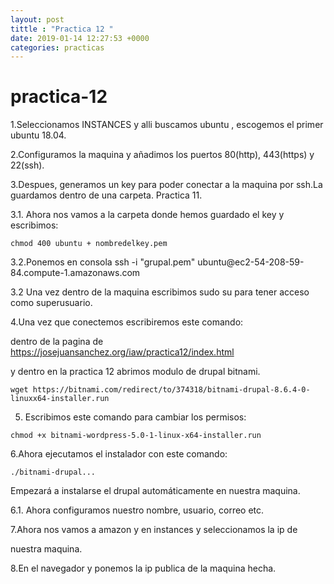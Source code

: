 ```yaml
---
layout: post 
tittle : "Practica 12 "
date: 2019-01-14 12:27:53 +0000 
categories: practicas
---
```


# practica-12

1.Seleccionamos INSTANCES y alli buscamos ubuntu , escogemos el primer
ubuntu 18.04.

2.Configuramos la maquina y añadimos los puertos 80(http), 443(https) y
22(ssh).

3.Despues, generamos un key para poder conectar a la maquina por ssh.La
guardamos dentro de una carpeta. Practica 11.

3.1. Ahora nos vamos a la carpeta donde hemos guardado el key y
escribimos:

```chmod 400 ubuntu + nombredelkey.pem```

3.2.Ponemos en consola ssh -i "grupal.pem" ubuntu@ec2-54-208-59-
84.compute-1.amazonaws.com

3.2 Una vez dentro de la maquina escribimos sudo su para tener acceso
como superusuario.

4.Una vez que conectemos escribiremos este comando:

dentro de la pagina de https://josejuansanchez.org/iaw/practica12/index.html

y dentro en la practica 12 abrimos modulo de drupal bitnami.

```wget https://bitnami.com/redirect/to/374318/bitnami-drupal-8.6.4-0-linuxx64-installer.run```

5. Escribimos este comando para cambiar los permisos:

```chmod +x bitnami-wordpress-5.0-1-linux-x64-installer.run```

6.Ahora ejecutamos el instalador con este comando:

```./bitnami-drupal...```

Empezará a instalarse el drupal automáticamente en nuestra maquina.

6.1. Ahora configuramos nuestro nombre, usuario, correo etc.

7.Ahora nos vamos a amazon y en instances y seleccionamos la ip de

nuestra maquina.

8.En el navegador y ponemos la ip publica de la maquina hecha.
